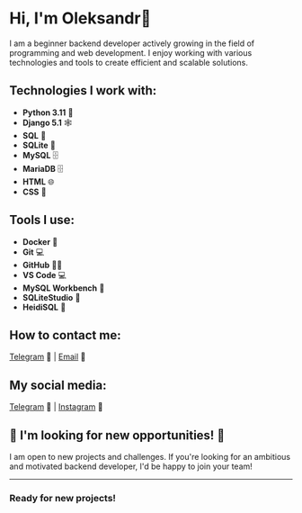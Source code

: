 # Hi, I'm Oleksandr👋

I am a beginner backend developer actively growing in the field of programming and web development. I enjoy working with various technologies and tools to create efficient and scalable solutions.

## Technologies I work with:

- **Python 3.11** 🐍
- **Django 5.1** 🕸️
- **SQL** 💾
- **SQLite** 💾
- **MySQL** 🗄️
- **MariaDB** 🗄️
- **HTML** 🌐
- **CSS** 🎨

## Tools I use:

- **Docker** 🐳
- **Git** 💻
- **GitHub** 🧑‍💻
- **VS Code** 💻
- **MySQL Workbench** 💾
- **SQLiteStudio** 💾
- **HeidiSQL** 💾

## How to contact me:

[Telegram](https://t.me/Olexandr_Hvozd) 📱 |   [Email](mailto:olexandr.hvozd@gmail.com) 📧

## My social media:

[Telegram](https://t.me/Olexandr_Hvozd) 📱 |   [Instagram](https://www.instagram.com/olexandr_hvozd?igsh=MWd1Z2phYXoyMm5mZw%3D%3D&utm_source=qr) 📸

## 📣 I'm looking for new opportunities! 🚀

I am open to new projects and challenges. If you're looking for an ambitious and motivated backend developer, I'd be happy to join your team!

---

### Ready for new projects!
